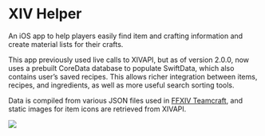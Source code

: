 # XIV Helper
An iOS app to help players easily find item and crafting information and create material lists for their crafts.

This app previously used live calls to XIVAPI, but as of version 2.0.0, now uses a prebuilt CoreData database to populate SwiftData, which also contains user’s saved recipes. This allows richer integration between items, recipes, and ingredients, as well as more useful search sorting tools.

Data is compiled from various JSON files used in [FFXIV Teamcraft](https://github.com/ffxiv-teamcraft/ffxiv-teamcraft), and static images for item icons are retrieved from XIVAPI.

[<img src="https://github.com/dzhared/xiv-helper/assets/25894006/0d24432d-f03a-4621-b402-33794a6cac97">](https://apps.apple.com/us/app/xiv-helper/id6446816983)
